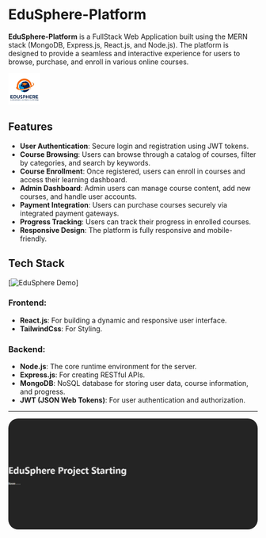 # EduSphere-Platform 

**EduSphere-Platform** is a FullStack Web Application built using the MERN stack (MongoDB, Express.js, React.js, and Node.js). The platform is designed to provide a seamless and interactive experience for users to browse, purchase, and enroll in various online courses.

![EduSphere Logo](./logo.png)

## Features

- **User Authentication**: Secure login and registration using JWT tokens.
- **Course Browsing**: Users can browse through a catalog of courses, filter by categories, and search by keywords.
- **Course Enrollment**: Once registered, users can enroll in courses and access their learning dashboard.
- **Admin Dashboard**: Admin users can manage course content, add new courses, and handle user accounts.
- **Payment Integration**: Users can purchase courses securely via integrated payment gateways.
- **Progress Tracking**: Users can track their progress in enrolled courses.
- **Responsive Design**: The platform is fully responsive and mobile-friendly.

## Tech Stack
[![EduSphere Demo](https://miro.medium.com/v2/resize:fit:640/format:webp/1*3RrAoZWTBBl13gHhIMpQYg.gif)]
### Frontend:
- **React.js**: For building a dynamic and responsive user interface.
- **TailwindCss**: For Styling.

### Backend:
- **Node.js**: The core runtime environment for the server.
- **Express.js**: For creating RESTful APIs.
- **MongoDB**: NoSQL database for storing user data, course information, and progress.
- **JWT (JSON Web Tokens)**: For user authentication and authorization.

<hr>

<img src="./V1.0 EduSphere.png" alt="Description" style="border-radius: 20px;">

